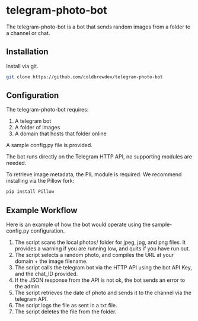 # telegram-photo-bot
The telegram-photo-bot is a bot that sends random images from a folder to a channel or chat.

## Installation

Install via git.
```bash
git clone https://github.com/coldbrewdev/telegram-photo-bot
```

## Configuration

The telegram-photo-bot requires:
1. A telegram bot
1. A folder of images
1. A domain that hosts that folder online

A sample config.py file is provided. 

The bot runs directly on the Telegram HTTP API, no supporting modules are needed.

To retrieve image metadata, the PIL module is required. We recommend installing via the Pillow fork:
```bash
pip install Pillow
```

## Example Workflow
Here is an example of how the bot would operate using the sample-config.py configuration.
1. The script scans the local photos/ folder for jpeg, jpg, and png files. 
It provides a warning if you are running low, and quits if you have run out.
1. The script selects a random photo, and compiles the URL at your domain + the image filename.
1. The script calls the telegram bot via the HTTP API using the bot API Key, and the chat_ID provided.
1. If the JSON response from the API is not ok, the bot sends an error to the admin.
1. The script retrieves the date of photo and sends it to the channel via the telegram API.
1. The script logs the file as sent in a txt file.
1. The script deletes the file from the folder.
